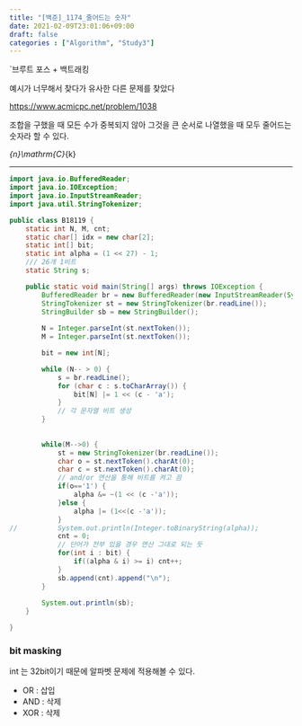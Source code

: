 ```yaml
---
title: "[백준]_1174_줄어드는 숫자"
date: 2021-02-09T23:01:06+09:00
draft: false
categories : ["Algorithm", "Study3"]
---
```





`브루트 포스 + 백트래킹

예시가 너무해서 찾다가 유사한 다른 문제를 찾았다

https://www.acmicpc.net/problem/1038

조합을 구했을 때 모든 수가 중복되지 않아 그것을 큰 순서로 나열했을 때 모두 줄어드는 숫자라 할 수 있다.


<math> _{n}\mathrm{C}_{k} </math>

--- 



```java
import java.io.BufferedReader;
import java.io.IOException;
import java.io.InputStreamReader;
import java.util.StringTokenizer;

public class B18119 {
	static int N, M, cnt;
	static char[] idx = new char[2];
	static int[] bit;
	static int alpha = (1 << 27) - 1;
	/// 26개 1비트
	static String s;

	public static void main(String[] args) throws IOException {
		BufferedReader br = new BufferedReader(new InputStreamReader(System.in));
		StringTokenizer st = new StringTokenizer(br.readLine());
		StringBuilder sb = new StringBuilder();
		
		N = Integer.parseInt(st.nextToken());
		M = Integer.parseInt(st.nextToken());

		bit = new int[N];

		while (N-- > 0) {
			s = br.readLine();
			for (char c : s.toCharArray()) {
				bit[N] |= 1 << (c - 'a');
			}
			// 각 문자열 비트 생성
		}
		
		
		while(M-->0) {
			st = new StringTokenizer(br.readLine());
			char o = st.nextToken().charAt(0);
			char c = st.nextToken().charAt(0);
			// and/or 연산을 통해 비트를 켜고 끔
			if(o=='1') {
				alpha &= ~(1 << (c -'a'));
			}else {
				alpha |= (1<<(c -'a'));
			}
//			System.out.println(Integer.toBinaryString(alpha));
			cnt = 0;
			// 단어가 전부 있을 경우 연산 그대로 되는 듯
			for(int i : bit) {
				if((alpha & i) >= i) cnt++;
			}
			sb.append(cnt).append("\n");
		}
		
		System.out.println(sb);
	}

}
```


### bit masking
int 는 32bit이기 때문에 알파벳 문제에 적용해볼 수 있다.
- OR : 삽입
- AND : 삭제
- XOR : 삭제